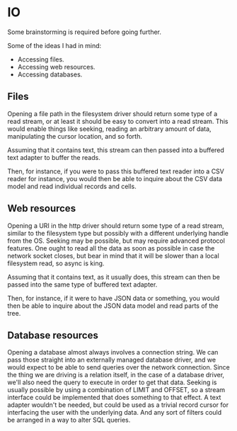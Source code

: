 # IO

Some brainstorming is required before going further.

Some of the ideas I had in mind:

- Accessing files.
- Accessing web resources.
- Accessing databases.

## Files

Opening a file path in the filesystem driver should return some type of
a read stream, or at least it should be easy to convert into a read stream.
This would enable things like seeking, reading an arbitrary amount of data,
manipulating the cursor location, and so forth.

Assuming that it contains text, this stream can then passed into a buffered text
adapter to buffer the reads.

Then, for instance, if you were to pass this buffered text reader into a CSV reader
for instance, you would then be able to inquire about the CSV data model and
read individual records and cells.

## Web resources

Opening a URI in the http driver should return some type of a read stream,
similar to the filesystem type but possibly with a different underlying handle
from the OS. Seeking may be possible, but may require advanced protocol features.
One ought to read all the data as soon as possible in case the network socket
closes, but bear in mind that it will be slower than a local filesystem read, so
async is king.

Assuming that it contains text, as it usually does, this stream can then be passed
into the same type of buffered text adapter.

Then, for instance, if it were to have JSON data or something, you would then be
able to inquire about the JSON data model and read parts of the tree.

## Database resources

Opening a database almost always involves a connection string. We can pass those
straight into an externally managed database driver, and we would expect to be
able to send queries over the network connection. Since the thing we are driving
is a relation itself, in the case of a database driver, we'll also need the query
to execute in order to get that data. Seeking is usually possible by using a
combination of LIMIT and OFFSET, so a stream interface could be implemented that
does something to that effect. A text adapter wouldn't be needed, but could be
used as a trivial record cursor for interfacing the user with the underlying data.
And any sort of filters could be arranged in a way to alter SQL queries.
